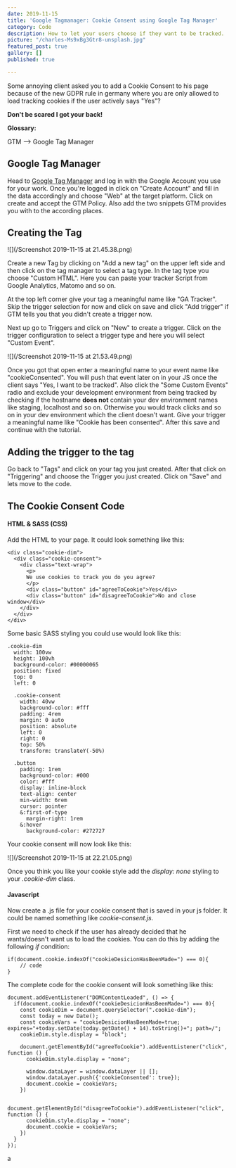 ```yaml
---
date: 2019-11-15
title: 'Google Tagmanager: Cookie Consent using Google Tag Manager'
category: Code
description: How to let your users choose if they want to be tracked.
picture: "/charles-Ms9xBg3Gtr8-unsplash.jpg"
featured_post: true
gallery: []
published: true

---
```

Some annoying client asked you to add a Cookie Consent to his page because of the new GDPR rule in germany where you are only allowed to load tracking cookies if the user actively says "Yes"?

**Don't be scared I got your back!**

**Glossary:**

GTM --> Google Tag Manager

## Google Tag Manager

Head to [Google Tag Manager](https://tagmanager.google.com) and log in with the Google Account you use for your work. Once you're logged in click on "Create Account" and fill in the data accordingly and choose "Web" at the target platform. Click on create and accept the GTM Policy. Also add the two snippets GTM provides you with to the according places.

## Creating the Tag

![](/Screenshot 2019-11-15 at 21.45.38.png)

Create a new Tag by clicking on "Add a new tag" on the upper left side and then click on the tag manager to select a tag type. In the tag type you choose "Custom HTML". Here you can paste your tracker Script from Google Analytics, Matomo and so on.

At the top left corner give your tag a meaningful name like "GA Tracker". Skip the trigger selection for now and click on save and click "Add trigger" if GTM tells you that you didn't create a trigger now.

Next up go to Triggers and click on "New" to create a trigger. Click on the trigger configuration to select a trigger type and here you will select "Custom Event".

![](/Screenshot 2019-11-15 at 21.53.49.png)

Once you got that open enter a meaningful name to your event name like "cookieConsented". You will push that event later on in your JS once the client says "Yes, I want to be tracked". Also click the "Some Custom Events" radio and exclude your development environment from being tracked by checking if the hostname **does not** contain your dev environment names like staging, localhost and so on. Otherwise you would track clicks and so on in your dev environment which the client doesn't want. Give your trigger a meaningful name like "Cookie has been consented". After this save and continue with the tutorial.

## Adding the trigger to the tag

Go back to "Tags" and click on your tag you just created. After that click on "Triggering" and choose the Trigger you just created. Click on "Save" and lets move to the code.

## The Cookie Consent Code

#### HTML & SASS (CSS)

Add the HTML to your page. It could look something like this:

    <div class="cookie-dim">
      <div class="cookie-consent">
        <div class="text-wrap">
          <p>
          We use cookies to track you do you agree?
          </p>
          <div class="button" id="agreeToCookie">Yes</div>
          <div class="button" id="disagreeToCookie">No and close window</div>
        </div>
      </div>
    </div>

Some basic SASS styling you could use would look like this:

    .cookie-dim
      width: 100vw
      height: 100vh
      background-color: #00000065
      position: fixed
      top: 0
      left: 0
      
      .cookie-consent
        width: 40vw
        background-color: #fff
        padding: 4rem
        margin: 0 auto
        position: absolute
        left: 0
        right: 0
        top: 50%
        transform: translateY(-50%)
      
      .button
        padding: 1rem
        background-color: #000
        color: #fff
        display: inline-block
        text-align: center
        min-width: 6rem
        cursor: pointer
        &:first-of-type
          margin-right: 1rem
        &:hover
          background-color: #272727

Your cookie consent will now look like this:

![](/Screenshot 2019-11-15 at 22.21.05.png)

Once you think you like your cookie style add the _display: none_ styling to your _.cookie-dim_ class.

#### Javascript

Now create a .js file for your cookie consent that is saved in your js folder. It could be named something like _cookie-consent.js_.

First we need to check if the user has already decided that he wants/doesn't want us to load the cookies. You can do this by adding the following _if_ condition:

    if(document.cookie.indexOf("cookieDesicionHasBeenMade=") === 0){
     	// code       
    }

The complete code for the cookie consent will look something like this:

    document.addEventListener("DOMContentLoaded", () => {
      if(document.cookie.indexOf("cookieDesicionHasBeenMade=") === 0){
        const cookieDim = document.querySelector(".cookie-dim");
        const today = new Date();
        const cookieVars = "cookieDesicionHasBeenMade=true; expires="+today.setDate(today.getDate() + 14).toString()+"; path=/";
        cookieDim.style.display = "block";
    
        document.getElementById("agreeToCookie").addEventListener("click", function () {  
          cookieDim.style.display = "none";
    	  
          window.dataLayer = window.dataLayer || [];
          window.dataLayer.push({'cookieConsented': true});
          document.cookie = cookieVars;
        })
    
        document.getElementById("disagreeToCookie").addEventListener("click", function () {  
          cookieDim.style.display = "none";
          document.cookie = cookieVars;
        })
      }
    });

a